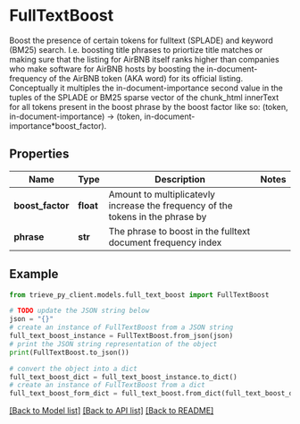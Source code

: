 # FullTextBoost

Boost the presence of certain tokens for fulltext (SPLADE) and keyword (BM25) search. I.e. boosting title phrases to priortize title matches or making sure that the listing for AirBNB itself ranks higher than companies who make software for AirBNB hosts by boosting the in-document-frequency of the AirBNB token (AKA word) for its official listing. Conceptually it multiples the in-document-importance second value in the tuples of the SPLADE or BM25 sparse vector of the chunk_html innerText for all tokens present in the boost phrase by the boost factor like so: (token, in-document-importance) -> (token, in-document-importance*boost_factor).

## Properties

Name | Type | Description | Notes
------------ | ------------- | ------------- | -------------
**boost_factor** | **float** | Amount to multiplicatevly increase the frequency of the tokens in the phrase by | 
**phrase** | **str** | The phrase to boost in the fulltext document frequency index | 

## Example

```python
from trieve_py_client.models.full_text_boost import FullTextBoost

# TODO update the JSON string below
json = "{}"
# create an instance of FullTextBoost from a JSON string
full_text_boost_instance = FullTextBoost.from_json(json)
# print the JSON string representation of the object
print(FullTextBoost.to_json())

# convert the object into a dict
full_text_boost_dict = full_text_boost_instance.to_dict()
# create an instance of FullTextBoost from a dict
full_text_boost_form_dict = full_text_boost.from_dict(full_text_boost_dict)
```
[[Back to Model list]](../README.md#documentation-for-models) [[Back to API list]](../README.md#documentation-for-api-endpoints) [[Back to README]](../README.md)


